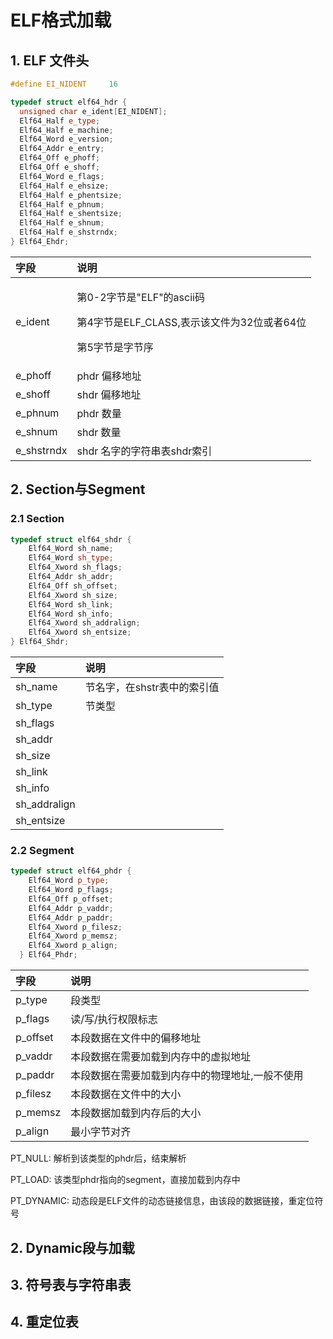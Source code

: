 # ELF格式加载


## 1. ELF 文件头
```` c++
#define EI_NIDENT     16

typedef struct elf64_hdr {
  unsigned char e_ident[EI_NIDENT];
  Elf64_Half e_type;
  Elf64_Half e_machine;
  Elf64_Word e_version;
  Elf64_Addr e_entry;
  Elf64_Off e_phoff;
  Elf64_Off e_shoff;
  Elf64_Word e_flags;
  Elf64_Half e_ehsize;
  Elf64_Half e_phentsize;
  Elf64_Half e_phnum;
  Elf64_Half e_shentsize;
  Elf64_Half e_shnum;
  Elf64_Half e_shstrndx;
} Elf64_Ehdr;

````

| 字段 | 说明 |
| :- | :--- |
| e_ident    | <p>第0-2字节是"ELF"的ascii码</p><p>第4字节是ELF_CLASS,表示该文件为32位或者64位</p><p>第5字节是字节序</p>|
| e_phoff    | phdr 偏移地址 |
| e_shoff    | shdr 偏移地址 |
| e_phnum    | phdr 数量 |
| e_shnum    | shdr 数量 |
| e_shstrndx | shdr 名字的字符串表shdr索引 |



## 2. Section与Segment
 
### 2.1 Section

````c++
typedef struct elf64_shdr {
    Elf64_Word sh_name;
    Elf64_Word sh_type;
    Elf64_Xword sh_flags;
    Elf64_Addr sh_addr;
    Elf64_Off sh_offset;
    Elf64_Xword sh_size;
    Elf64_Word sh_link;
    Elf64_Word sh_info;
    Elf64_Xword sh_addralign;
    Elf64_Xword sh_entsize;
} Elf64_Shdr;
````
| 字段 | 说明 |
| :- | :--- |
|sh_name| 节名字，在shstr表中的索引值|
|sh_type| 节类型 |
|sh_flags|  |
|sh_addr|   |
|sh_size|  |
|sh_link| |
|sh_info| |
|sh_addralign| |
|sh_entsize| |

### 2.2 Segment

````c++
typedef struct elf64_phdr {
    Elf64_Word p_type;
    Elf64_Word p_flags;
    Elf64_Off p_offset;
    Elf64_Addr p_vaddr;
    Elf64_Addr p_paddr;
    Elf64_Xword p_filesz;
    Elf64_Xword p_memsz;
    Elf64_Xword p_align;
  } Elf64_Phdr;

````
| 字段 | 说明 |
| :- | :--- |
|p_type| 段类型|
|p_flags| 读/写/执行权限标志|
|p_offset| 本段数据在文件中的偏移地址|
|p_vaddr| 本段数据在需要加载到内存中的虚拟地址|
|p_paddr| 本段数据在需要加载到内存中的物理地址,一般不使用|
|p_filesz| 本段数据在文件中的大小|
|p_memsz| 本段数据加载到内存后的大小|
|p_align| 最小字节对齐|


PT_NULL:    解析到该类型的phdr后，结束解析

PT_LOAD:    该类型phdr指向的segment，直接加载到内存中

PT_DYNAMIC: 动态段是ELF文件的动态链接信息，由该段的数据链接，重定位符号

## 2. Dynamic段与加载
## 3. 符号表与字符串表
## 4. 重定位表
